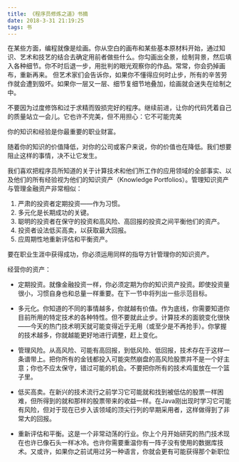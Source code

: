 ```yaml
---
title: 《程序员修炼之道》书摘
date: 2018-3-31 21:19:25
tags: 书
---
```


在某些方面，编程就像是绘画。你从空白的画布和某些基本原材料开始，通过知识、艺术和技艺的结合去确定用前者做些什么。你勾画出全景，绘制背景，然后填入各种细节。你不时后退一步，用批判的眼光观察你的作品。常常，你会扔掉画布，重新再来。
但艺术家们会告诉你，如果你不懂得应何时止步，所有的辛苦劳作就会遭到毁坏。如果你一层又一层、细节复细节地叠加，绘画就会迷失在绘制之中。

不要因为过度修饰和过于求精而毁损完好的程序。继续前进，让你的代码凭着自己的质量站立一会儿。它也许不完美，但不用担心：它不可能完美

你的知识和经验是你最重要的职业财富。

随着你的知识的价值降低，对你的公司或客户来说，你的价值也在降低。我们想要阻止这样的事情，决不让它发生。


我们喜欢把程序员所知道的关于计算技术和他们所工作的应用领域的全部事实、以及他们的所有经验视为他们的知识资产（Knowledge Portfolios）。管理知识资产与管理金融资产非常相似：

1. 严肃的投资者定期投资——作为习惯。
2. 多元化是长期成功的关键。
3. 聪明的投资者在保守的投资和高风险、高回报的投资之间平衡他们的资产。
4. 投资者设法低买高卖，以获取最大回报。
5. 应周期性地重新评估和平衡资产。

要在职业生涯中获得成功，你必须运用同样的指导方针管理你的知识资产。

经营你的资产：

- 定期投资。就像金融投资一样，你必须定期为你的知识资产投资。即使投资量很小，习惯自身也和总量一样重要。在下一节中将列出一些示范目标。

- 多元化。你知道的不同的事情越多，你就越有价值。作为底线，你需要知道你目前所用的特定技术的各种特性。但不要就此止步。计算技术的面貌变化很快——今天的热门技术明天就可能变得近乎无用（或至少是不再抢手）。你掌握的技术越多，你就越能更好地进行调整，赶上变化。

- 管理风险。从高风险、可能有高回报，到低风险、低回报，技术存在于这样一条谱带上。把你所有的金钱都投入可能突然崩盘的高风险股票并不是一个好主意；你也不应太保守，错过可能的机会。不要把你所有的技术鸡蛋放在一个篮子里。

- 低买高卖。在新兴的技术流行之前学习它可能就和找到被低估的股票一样困难，但所得到的就和那样的股票带来的收益一样。在Java刚出现时学习它可能有风险，但对于现在已步入该领域的顶尖行列的早期采用者，这样做得到了非常大的回报。

- 重新评估和平衡。这是一个非常动荡的行业。你上个月开始研究的热门技术现在也许已像石头一样冰冷。也许你需要重温你有一阵子没有使用的数据库技术。又或许，如果你之前试用过另一种语言，你就会更有可能获得那个新职位
